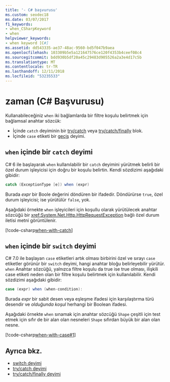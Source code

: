 ```yaml
---
title: '- C# başvurusu'
ms.custom: seodec18
ms.date: 03/07/2017
f1_keywords:
- when_CSharpKeyword
- when
helpviewer_keywords:
- when keyword [C#]
ms.assetid: dd543335-ae37-48ac-9560-bd5f047b9aea
ms.openlocfilehash: 103309b5e5a121647576ce120f4353b4ceef08c4
ms.sourcegitcommit: bdd930b5df20a45c29483d905526a2a3e4d17c5b
ms.translationtype: MT
ms.contentlocale: tr-TR
ms.lasthandoff: 12/11/2018
ms.locfileid: "53235533"
---
```

 # <a name="when-c-reference"></a>zaman (C# Başvurusu)

Kullanabileceğiniz `when` iki bağlamlarda bir filtre koşulu belirtmek için bağlamsal anahtar sözcük:

- İçinde `catch` deyiminin bir [try/catch](try-catch.md) veya [try/catch/finally](try-catch-finally.md) blok.
- İçinde `case` etiketi bir [geçiş](switch.md) deyimi.

## <a name="when-in-a-catch-statement"></a>`when` içinde bir `catch` deyimi

C# 6 ile başlayarak `when` kullanılabilir bir `catch` deyimini yürütmek belirli bir özel durum işleyicisi için doğru bir koşulu belirtin. Kendi sözdizimi aşağıdaki gibidir:

```csharp
catch (ExceptionType [e]) when (expr)
```
Burada *expr* bir Boole değerini döndüren bir ifadedir. Döndürürse `true`, özel durum işleyicisi; ise yürütülür `false`, yok. 

Aşağıdaki örnekte `when` işleyicileri için koşullu olarak yürütülecek anahtar sözcüğü bir <xref:System.Net.Http.HttpRequestException> bağlı özel durum iletisi metni görüntülenir.

 [!code-csharp[when-with-catch](../../../../samples/snippets/csharp/language-reference/keywords/when/catch.cs)]  
  
## <a name="when-in-a-switch-statement"></a>`when` içinde bir `switch` deyimi

C# 7.0 ile başlayan `case` etiketleri artık olması birbirini özel ve sırayı `case` etiketler görünür bir `switch` deyimi, hangi anahtar bloğu belirleyebilir yürütür. `when` Anahtar sözcüğü, yalnızca filtre koşulu da true ise true olması, ilişkili case etiketi neden olan bir filtre koşulu belirtmek için kullanılabilir. Kendi sözdizimi aşağıdaki gibidir:

```csharp
case (expr) when (when-condition):
```
Burada *expr* bir sabit desen veya eşleşme ifadesi için karşılaştırma türü desendir ve *olduğunda koşul* herhangi bir Boolean ifadesi. 

Aşağıdaki örnekte `when` sınamak için anahtar sözcüğü `Shape` çeşitli için test etmek için sıfır de bir alan olan nesneleri `Shape` sıfırdan büyük bir alan olan nesne. 

 [!code-csharp[when-with-case#1](../../../../samples/snippets/csharp/language-reference/keywords/when/when.cs#1)]  

## <a name="see-also"></a>Ayrıca bkz.

- [switch deyimi](switch.md)  
- [try/catch deyimi](try-catch.md)  
- [try/catch/finally deyimi](try-catch-finally.md) 
